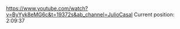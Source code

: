 https://www.youtube.com/watch?v=ByYyk8eMG6c&t=19372s&ab_channel=JulioCasal
Current position: 2:09:37